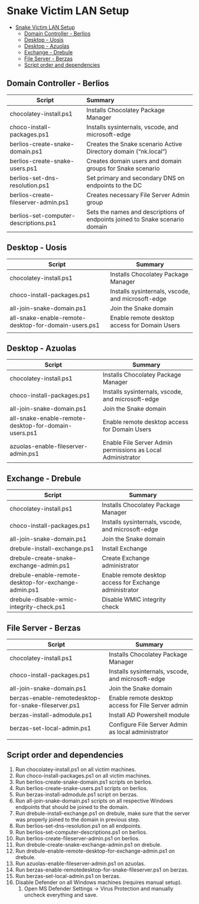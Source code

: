 # Snake Victim LAN Setup

- [Snake Victim LAN Setup](#snake-victim-lan-setup)
  - [Domain Controller - Berlios](#domain-controller---berlios)
  - [Desktop - Uosis](#desktop---uosis)
  - [Desktop - Azuolas](#desktop---azuolas)
  - [Exchange - Drebule](#exchange---drebule)
  - [File Server - Berzas](#file-server---berzas)
  - [Script order and dependencies](#script-order-and-dependencies)

## Domain Controller - Berlios

| Script                                | Summary                                                      |
| ------------------------------------- | :----------------------------------------------------------- |
| chocolatey-install.ps1                | Installs Chocolatey Package Manager                          |
| choco-install-packages.ps1            | Installs sysinternals, vscode, and microsoft-edge            |
| berlios-create-snake-domain.ps1       | Creates the Snake scenario Active Directory domain (“nk.local”) |
| berlios-create-snake-users.ps1        | Creates domain users and domain groups for Snake scenario    |
| berlios-set-dns-resolution.ps1        | Set primary and secondary DNS on endpoints to the DC         |
| berlios-create-fileserver-admin.ps1   | Creates necessary File Server Admin group                    |
| berlios-set-computer-descriptions.ps1 | Sets the names and descriptions of endpoints joined to Snake scenario domain |

## Desktop - Uosis

| Script                                               | Summary                                           |
| ---------------------------------------------------- | ------------------------------------------------- |
| chocolatey-install.ps1                               | Installs Chocolatey Package Manager               |
| choco-install-packages.ps1                           | Installs sysinternals, vscode, and microsoft-edge |
| all-join-snake-domain.ps1                            | Join the Snake domain                             |
| all-snake-enable-remote-desktop-for-domain-users.ps1 | Enable remote desktop access for Domain Users     |
|                                                      |                                                   |

## Desktop - Azuolas

| Script                                               | Summary                                                     |
| ---------------------------------------------------- | ----------------------------------------------------------- |
| chocolatey-install.ps1                               | Installs Chocolatey Package Manager                         |
| choco-install-packages.ps1                           | Installs sysinternals, vscode, and microsoft-edge           |
| all-join-snake-domain.ps1                            | Join the Snake domain                                       |
| all-snake-enable-remote-desktop-for-domain-users.ps1 | Enable remote desktop access for Domain Users               |
| azuolas-enable-fileserver-admin.ps1                  | Enable File Server Admin permissions as Local Administrator |

## Exchange - Drebule

| Script                                                     | Summary                                                 |     |
| ---------------------------------------------------------- | ------------------------------------------------------- | --- |
| chocolatey-install.ps1                                     | Installs Chocolatey Package Manager                     |     |
| choco-install-packages.ps1                                 | Installs sysinternals, vscode, and microsoft-edge       |     |
| all-join-snake-domain.ps1                                  | Join the Snake domain                                   |     |
| drebule-install-exchange.ps1                               | Install Exchange                                        |     |
| drebule-create-snake-exchange-admin.ps1                    | Create Exchange administrator                           |     |
| drebule-enable-remote-desktop-for-exchange-admin.ps1 | Enable remote desktop access for Exchange administrator |     |
| drebule-disable-wmic-integrity-check.ps1                   | Disable WMIC integrity check                            |     |

## File Server - Berzas

| Script                                               | Summary                                            |
| ---------------------------------------------------- | -------------------------------------------------- |
| chocolatey-install.ps1                               | Installs Chocolatey Package Manager                |
| choco-install-packages.ps1                           | Installs sysinternals, vscode, and microsoft-edge  |
| all-join-snake-domain.ps1                            | Join the Snake domain                              |
| berzas-enable-remotedesktop-for-snake-fileserver.ps1 | Enable remote desktop access for File Server admin |
| berzas-install-admodule.ps1                          | Install AD Powershell module                       |
| berzas-set-local-admin.ps1                           | Configure File Server Admin as local administrator |
|                                                      |                                                    |

## Script order and dependencies

1. Run chocolatey-install.ps1 on all victim machines.
2. Run choco-install-packages.ps1 on all victim machines.
3. Run berlios-create-snake-domain.ps1 scripts on berlios.
4. Run berlios-create-snake-users.ps1 scripts on berlios.
5. Run berzas-install-admodule.ps1 script on berzas.
6. Run all-join-snake-domain.ps1 scripts on all respective Windows endpoints that should be joined to the domain.
7. Run drebule-install-exchange.ps1 on drebule, make sure that the server was properly joined to the domain in previous step.
8. Run berlios-set-dns-resolution.ps1 on all endpoints.
9. Run berlios-set-computer-descriptions.ps1 on berlios.
10. Run berlios-create-fileserver-admin.ps1 on berlios.
11. Run drebule-create-snake-exchange-admin.ps1 on drebule.
12. Run drebule-enable-remote-desktop-for-exchange-admin.ps1 on drebule.
13. Run azuolas-enable-fileserver-admin.ps1 on azuolas.
14. Run berzas-enable-remotedesktop-for-snake-fileserver.ps1 on berzas.
15. Run berzas-set-local-admin.ps1 on berzas.
16. Disable Defender on all Windows machines (requires manual setup).
    1. Open MS Defender Settings -> Virus Protection and manually uncheck everything and save.
